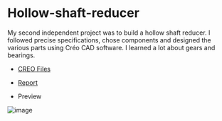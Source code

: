 # Hollow-shaft-reducer
My second independent project was to build a hollow shaft reducer. I followed precise specifications, chose components and designed the various parts using Créo CAD software. I learned a lot about gears and bearings.

* [CREO Files](https://github.com/Maxxyyme/Hollow-shaft-reducer/blob/main/PJT2-MUNIER_Maxime.zip)
* [Report](https://github.com/Maxxyyme/Hollow-shaft-reducer/blob/main/report/J4-PJT2_CR-MUNIER_Maxime.pdf)

* Preview

![image](https://github.com/Maxxyyme/Hollow-shaft-reducer/assets/63341738/4b183467-65f9-4cec-ad9f-125a35636160)

